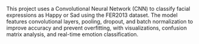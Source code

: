  This project uses a Convolutional Neural Network (CNN) to classify facial expressions as Happy or Sad using the FER2013 dataset. The model features convolutional layers, pooling, dropout, and batch normalization to improve accuracy and prevent overfitting, with visualizations, confusion matrix analysis, and real-time emotion classification.
